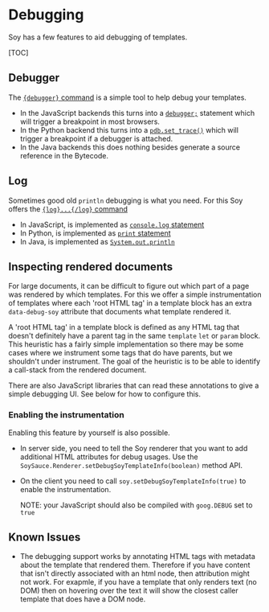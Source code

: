 # Debugging

Soy has a few features to aid debugging of templates.

[TOC]

## Debugger

The [`{debugger}` command](../reference/debugger) is a simple tool to help debug
your templates.

*   In the JavaScript backends this turns into a
    [`debugger;`](https://developer.mozilla.org/en-US/docs/Web/JavaScript/Reference/Statements/debugger)
    statement which will trigger a breakpoint in most browsers.
*   In the Python backend this turns into a
    [`pdb.set_trace()`](https://docs.python.org/2/library/pdb.html) which will
    trigger a breakpoint if a debugger is attached.
*   In the Java backends this does nothing besides generate a source reference
    in the Bytecode.

## Log

Sometimes good old `println` debugging is what you need. For this Soy offers the
[`{log}...{/log}` command](../reference/log)

*   In JavaScript, is implemented as
    [`console.log` statement](https://developer.mozilla.org/en-US/docs/Web/API/Console/log)
*   In Python, is implemented as
    [`print` statement](https://docs.python.org/3/library/functions.html#print)
*   In Java, is implemented as
    [`System.out.println`](https://docs.oracle.com/javase/7/docs/api/java/io/PrintStream.html#println\(\))

## Inspecting rendered documents

For large documents, it can be difficult to figure out which part of a page was
rendered by which templates. For this we offer a simple instrumentation of
templates where each 'root HTML tag' in a template block has an extra
`data-debug-soy` attribute that documents what template rendered it.

A 'root HTML tag' in a template block is defined as any HTML tag that doesn't
definitely have a parent tag in the same `template` `let` or `param` block. This
heuristic has a fairly simple implementation so there may be some cases where we
instrument some tags that do have parents, but we shouldn't under instrument.
The goal of the heuristic is to be able to identify a call-stack from the
rendered document.

There are also JavaScript libraries that can read these annotations to give a
simple debugging UI. See below for how to configure this.

### Enabling the instrumentation

Enabling this feature by yourself is also possible.

*   In server side, you need to tell the Soy renderer that you want to add
    additional HTML attributes for debug usages. Use the
    `SoySauce.Renderer.setDebugSoyTemplateInfo(boolean)` method API.

*   On the client you need to call `soy.setDebugSoyTemplateInfo(true)` to enable
    the instrumentation.

    NOTE: your JavaScript should also be compiled with `goog.DEBUG` set to
    `true`

## Known Issues

*   The debugging support works by annotating HTML tags with metadata about the
    template that rendered them. Therefore if you have content that isn't
    directly associated with an html node, then attribution might not work. For
    exapmle, if you have a template that only renders text (no DOM) then on
    hovering over the text it will show the closest caller template that does
    have a DOM node.

